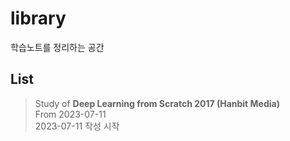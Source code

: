# library
학습노트를 정리하는 공간

## List
>Study of __Deep Learning from Scratch 2017 (Hanbit Media)__  
>From 2023-07-11  
2023-07-11 작성 시작
